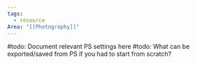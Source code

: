 ```yaml
---
tags:
  - resource
Area: "[[Photography]]"
---
```


#todo: Document relevant PS settings here
#todo: What can be exported/saved from PS if you had to start from scratch?